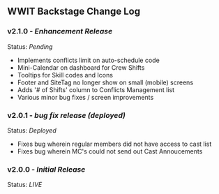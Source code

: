 WWIT Backstage Change Log
-------------------------

### v2.1.0 - _Enhancement Release_
 Status: _Pending_

 - Implements conflicts limit on auto-schedule code
 - Mini-Calendar on dashboard for Crew Shifts
 - Tooltips for Skill codes and Icons
 - Footer and SiteTag no longer show on small (mobile) screens
 - Adds '# of Shifts' column to Conflicts Management list
 - Various minor bug fixes / screen improvements

### v2.0.1 - _bug fix release (deployed)_
Status: _Deployed_

 - Fixes bug wherein regular members did not have access to cast list
 - Fixes bug wherein MC's could not send out Cast Annoucements

### v2.0.0 - _Initial Release_
Status: _LIVE_